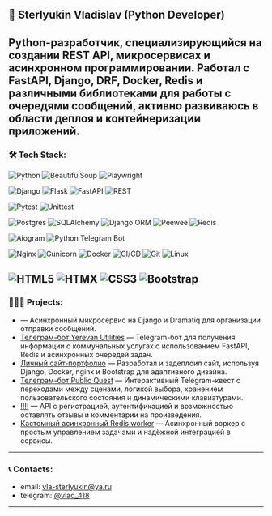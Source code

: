 ## 👋 Sterlyukin Vladislav (Python Developer)

Python-разработчик, специализирующийся на создании REST API, микросервисах и асинхронном программировании. Работал с FastAPI, Django, DRF, Docker, Redis и различными библиотеками для работы с очередями сообщений, активно развиваюсь в области деплоя и контейнеризации приложений.
---
### 🛠️ Tech Stack:

![Python](https://img.shields.io/badge/Python-3776AB?style=for-the-badge&logo=python&logoColor=white)
![BeautifulSoup](https://img.shields.io/badge/BeautifulSoup-8B4513?style=for-the-badge&logo=python&logoColor=white)
![Playwright](https://img.shields.io/badge/playwright-%232EAD33.svg?style=for-the-badge&logo=playwright&logoColor=white)

![Django](https://img.shields.io/badge/Django-092E20?style=for-the-badge&logo=django&logoColor=white)
![Flask](https://img.shields.io/badge/Flask-000000?style=for-the-badge&logo=flask&logoColor=white)
![FastAPI](https://img.shields.io/badge/FastAPI-009688?style=for-the-badge&logo=fastapi&logoColor=white)
![REST](https://img.shields.io/badge/REST-FF0000?style=for-the-badge&logo=rest&logoColor=white)

![Pytest](https://img.shields.io/badge/Pytest-0A9EDC?style=for-the-badge&logo=pytest&logoColor=white)
![Unittest](https://img.shields.io/badge/Unittest-3776AB?style=for-the-badge&logo=python&logoColor=white)

![Postgres](https://img.shields.io/badge/Postgres-316192?style=for-the-badge&logo=postgresql&logoColor=white)
![SQLAlchemy](https://img.shields.io/badge/SQLAlchemy-D71F00?style=for-the-badge&logo=databricks&logoColor=white)
![Django ORM](https://img.shields.io/badge/Django%20ORM-092E20?style=for-the-badge&logo=django&logoColor=white)
![Peewee](https://img.shields.io/badge/Peewee-4B8BBE?style=for-the-badge&logo=python&logoColor=white)
![Redis](https://img.shields.io/badge/Redis-DC382D?style=for-the-badge&logo=redis&logoColor=white)

![Aiogram](https://img.shields.io/badge/Aiogram-2C2F73?style=for-the-badge&logo=telegram&logoColor=white)
![Python Telegram Bot](https://img.shields.io/badge/Telegram%20Bot-0088CC?style=for-the-badge&logo=telegram&logoColor=white)

![Nginx](https://img.shields.io/badge/Nginx-009639?style=for-the-badge&logo=nginx&logoColor=white)
![Gunicorn](https://img.shields.io/badge/Gunicorn-499848?style=for-the-badge&logo=gunicorn&logoColor=white)
![Docker](https://img.shields.io/badge/Docker-2496ED?style=for-the-badge&logo=docker&logoColor=white)
![CI/CD](https://img.shields.io/badge/CI/CD-2C2F73?style=for-the-badge&logo=githubactions&logoColor=white)
![Git](https://img.shields.io/badge/Git-F05032?style=for-the-badge&logo=git&logoColor=white)
![Linux](https://img.shields.io/badge/Linux-FCC624?style=for-the-badge&logo=linux&logoColor=black)

![HTML5](https://img.shields.io/badge/HTML5-E34F26?style=for-the-badge&logo=html5&logoColor=white)
![HTMX](https://img.shields.io/badge/HTMX-2589BD?style=for-the-badge&logo=html5&logoColor=white)
![CSS3](https://img.shields.io/badge/CSS3-1572B6?style=for-the-badge&logo=css3&logoColor=white)
![Bootstrap](https://img.shields.io/badge/Bootstrap-563D7C?style=for-the-badge&logo=bootstrap&logoColor=white)
---
### 👨🏻‍💻 Projects:

- []() — Асинхронный микросервис на Django и Dramatiq для организации отправки сообщений.
- [Телеграм-бот Yerevan Utilities](https://github.com/zerin2/yerevan_utilities_bot) — Telegram-бот для получения информации о коммунальных услугах с использованием FastAPI, Redis и асинхронных очередей задач.
- [Личный сайт-портфолио](https://sterlyukin.ru/) — Разработал и задеплоил сайт, используя Django, Docker, nginx и Bootstrap для адаптивного дизайна.
- [Телеграм-бот Public Quest](https://github.com/zerin2/public_quest_bot) — Интерактивный Telegram-квест с переходами между сценами, логикой выбора, хранением пользовательского состояния и динамическими клавиатурами.
- [!!!!]() — API с регистрацией, аутентификацией и возможностью оставлять отзывы и комментарии на произведения.
- [Кастомный асинхронный Redis worker]() — Асинхронный воркер с простым управлением задачами и надёжной интеграцией в сервисы.
---
### 📞 Contacts:
- email: vla-sterlyukin@ya.ru
- telegram: [@vlad_418](https://t.me/vlad_418)
---

